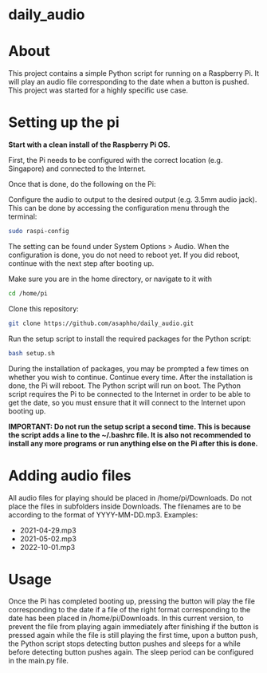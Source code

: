 # daily_audio

<h1>About</h1>

This project contains a simple Python script for running on a Raspberry Pi. It will play an audio file corresponding to the date when a button is pushed. This project was started for a highly specific use case.

<h1>Setting up the pi</h1>

**Start with a clean install of the Raspberry Pi OS.** 

First, the Pi needs to be configured with the correct location (e.g. Singapore) and connected to the Internet.

Once that is done, do the following on the Pi:

Configure the audio to output to the desired output (e.g. 3.5mm audio jack). This can be done by accessing the configuration menu through the terminal:

```sh
sudo raspi-config
```

The setting can be found under System Options > Audio. When the configuration is done, you do not need to reboot yet. If you did reboot, continue with the next step after booting up.

Make sure you are in the home directory, or navigate to it with 
```sh
cd /home/pi
```

Clone this repository:
```sh
git clone https://github.com/asaphho/daily_audio.git
```

Run the setup script to install the required packages for the Python script:
```sh
bash setup.sh
```

During the installation of packages, you may be prompted a few times on whether you wish to continue. Continue every time. After the installation is done, the Pi will reboot. The Python script will run on boot. The Python script requires the Pi to be connected to the Internet in order to be able to get the date, so you must ensure that it will connect to the Internet upon booting up.

**IMPORTANT: Do not run the setup script a second time. This is because the script adds a line to the ~/.bashrc file. 
It is also not recommended to install any more programs or run anything else on the Pi after this is done.**

<h1>Adding audio files</h1>
All audio files for playing should be placed in /home/pi/Downloads. Do not place the files in subfolders inside Downloads. The filenames are to be according to the format of YYYY-MM-DD.mp3. Examples:
<ul>
  <li>2021-04-29.mp3</li>
  <li>2021-05-02.mp3</li>
  <li>2022-10-01.mp3</li>
 </ul>
 
<h1>Usage</h1>
Once the Pi has completed booting up, pressing the button will play the file corresponding to the date if a file of the right format corresponding to the date has been placed in /home/pi/Downloads. In this current version, to prevent the file from playing again immediately after finishing if the button is pressed again while the file is still playing the first time, upon a button push, the Python script stops detecting button pushes and sleeps for a while before detecting button pushes again. The sleep period can be configured in the main.py file.
